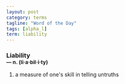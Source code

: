 ```yaml
---
layout: post
category: terms
tagline: "Word of the Day"
tags: [alpha_l]
term: liability
---
```


<h3>Liability<br/> <small>&mdash; n. (li<span>&middot;</span>a<span>&middot;</span>bil<span>&middot;</span>i<span>&middot;</span>ty)</small></h3>
<p><ol><li>a measure of one's skill in telling untruths</li>
</ol></p>
